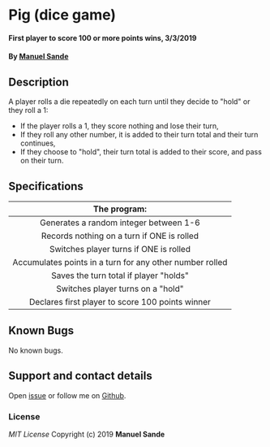 # Pig (dice game)
#### First player to score 100 or more points wins, 3/3/2019
#### By **[Manuel Sande](https://github.com/msanden)**

## Description
A player rolls a die repeatedly on each turn until they decide to "hold" or they roll a 1:
* If the player rolls a 1, they score nothing and lose their turn,
* If they roll any other number, it is added to their turn total and their turn continues,
* If they choose to "hold", their turn total is added to their score, and pass on their turn.

## Specifications
| The program:                                            |  
|:-------------------------------------------------------:|                            
| Generates a random integer between 1-6                  |   
| Records nothing on a turn if ONE is rolled              |                          
| Switches player turns if ONE is rolled                  |
| Accumulates points in a turn for any other number rolled|
| Saves the turn total if player "holds"                  |
| Switches player turns on a "hold"                       |
| Declares first player to score 100 points winner        |                    

## Known Bugs
No known bugs.

## Support and contact details
Open [issue](https://github.com/msanden/Pig-Dice-Game/issues) or follow me on [Github](https://github.com/msanden).

### License
*MIT License*
Copyright (c) 2019 **Manuel Sande**
